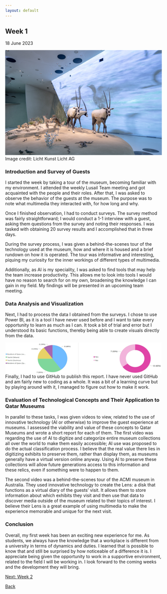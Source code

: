 ```yaml
---
layout: default
---
```


## Week 1
18 June 2023

![National Museum of Qatar](/assets/images/nmoq_2.jpg)
Image credit: Licht Kunst Licht AG

### Introduction and Survey of Guests
I started the week by taking a tour of the museum, becoming familiar with my environment. I attended the weekly Lusail Team meeting and got acquainted with the people and their roles. After that, I was asked to observe the behavior of the guests at the museum. The purpose was to note what multimedia they interacted with, for how long and why.

Once I finished observation, I had to conduct surveys. The survey method was fairly straightforward; I would conduct a 1-1 interview with a guest, asking them questions from the survey and noting their responses. I was tasked with obtaining 20 survey results and I accomplished that in three days.

During the survey process, I was given a behind-the-scenes tour of the technology used at the museum, how and where it is housed and a brief rundown on how it is operated. The tour was informative and interesting, piquing my curiosity for the inner workings of different types of multimedia.

Additionally, as AI is my speciality, I was asked to find tools that may help the team increase productivity. This allows me to look into tools I would have no reason to search for on my own, broadening the knowledge I can gain in my field. My findings will be presented in an upcoming team meeting.

### Data Analysis and Visualization
Next, I had to process the data I obtained from the surveys. I chose to use Power BI, as it is a tool I have never used before and I want to take every opportunity to learn as much as I can. It took a bit of trial and error but I understood its basic functions, thereby being able to create visuals directly from the data.

<img align="right" width="550" height="100" src="/assets/images/power bi.jpg">

Finally, I had to use GitHub to publish this report. I have never used GitHub and am fairly new to coding as a whole. It was a bit of a learning curve but by playing around with it, I managed to figure out how to make it work.

### Evaluation of Technological Concepts and Their Application to Qatar Museums
In parallel to these tasks, I was given videos to view, related to the use of innovative technology (AI or otherwise) to improve the guest experience at museums. I assessed the viability and value of these concepts to Qatar Museums and wrote a short report for each of them. The first video was regarding the use of AI to digitize and categorize entire museum collections all over the world to make them easily accessible; AI use was proposed to do the actual classification process. I believe that the real value there lies in digitizing exhibits to preserve them, rather than display them, as museums generally have a virtual version online anyway. Using AI to preserve these collections will allow future generations access to this information and these relics, even if something were to happen to them.

The second video was a behind-the-scenes tour of the ACMI museum in Australia. They used innovative technology to create the Lens: a disk that functions as a virtual diary of the guests’ visit. It allows them to store information about which exhibits they visit and then use that data to discover media outside of the museum related to their topics of interest. I believe their Lens is a great example of using multimedia to make the experience memorable and unique for the next visit.

### Conclusion
Overall, my first week has been an exciting new experience for me. As students, we always have the knowledge that a workplace is different from a university in terms of dynamics and duties. I learned that is possible to know that and still be surprised by how noticeable of a difference it is. I appreciate being given the opportunity to work in a supportive environment, related to the field I will be working in. I look forward to the coming weeks and the development they will bring.

  
[Next: Week 2](./another-page-2.html)

[Back](./)

